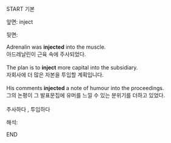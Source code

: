 START
기본

앞면:
inject


뒷면:
<div>Adrenalin was <b>injected</b> into the muscle. </div><div>아드레날린이 근육 속에 주사되었다.</div><div><br></div><div>The plan is to <strong>inject</strong> more capital into the subsidiary. <br></div><div><div><div>자회사에 더 많은 자본을 투입할 계획입니다.</div></div></div><div><br></div><div><div>His comments <b>injected</b> a note of humour into the proceedings. </div><div>그의 논평이 그 발표문집에 유머를 느낄 수 있는 분위기를 더하고 있었다.</div></div><div><br></div><div>주사하다 , 투입하다</div>


해석:

END